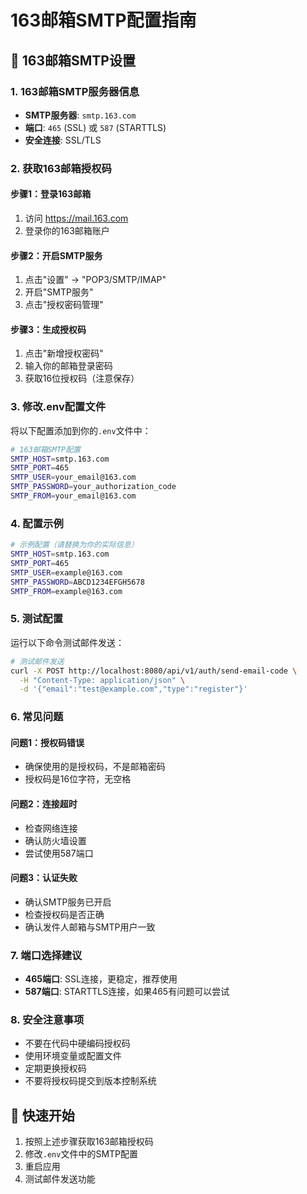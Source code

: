 # 163邮箱SMTP配置指南

## 📧 163邮箱SMTP设置

### 1. 163邮箱SMTP服务器信息
- **SMTP服务器**: `smtp.163.com`
- **端口**: `465` (SSL) 或 `587` (STARTTLS)
- **安全连接**: SSL/TLS

### 2. 获取163邮箱授权码

#### 步骤1：登录163邮箱
1. 访问 https://mail.163.com
2. 登录你的163邮箱账户

#### 步骤2：开启SMTP服务
1. 点击"设置" → "POP3/SMTP/IMAP"
2. 开启"SMTP服务"
3. 点击"授权密码管理"

#### 步骤3：生成授权码
1. 点击"新增授权密码"
2. 输入你的邮箱登录密码
3. 获取16位授权码（注意保存）

### 3. 修改.env配置文件

将以下配置添加到你的`.env`文件中：

```bash
# 163邮箱SMTP配置
SMTP_HOST=smtp.163.com
SMTP_PORT=465
SMTP_USER=your_email@163.com
SMTP_PASSWORD=your_authorization_code
SMTP_FROM=your_email@163.com
```

### 4. 配置示例

```bash
# 示例配置（请替换为你的实际信息）
SMTP_HOST=smtp.163.com
SMTP_PORT=465
SMTP_USER=example@163.com
SMTP_PASSWORD=ABCD1234EFGH5678
SMTP_FROM=example@163.com
```

### 5. 测试配置

运行以下命令测试邮件发送：

```bash
# 测试邮件发送
curl -X POST http://localhost:8080/api/v1/auth/send-email-code \
  -H "Content-Type: application/json" \
  -d '{"email":"test@example.com","type":"register"}'
```

### 6. 常见问题

#### 问题1：授权码错误
- 确保使用的是授权码，不是邮箱密码
- 授权码是16位字符，无空格

#### 问题2：连接超时
- 检查网络连接
- 确认防火墙设置
- 尝试使用587端口

#### 问题3：认证失败
- 确认SMTP服务已开启
- 检查授权码是否正确
- 确认发件人邮箱与SMTP用户一致

### 7. 端口选择建议

- **465端口**: SSL连接，更稳定，推荐使用
- **587端口**: STARTTLS连接，如果465有问题可以尝试

### 8. 安全注意事项

- 不要在代码中硬编码授权码
- 使用环境变量或配置文件
- 定期更换授权码
- 不要将授权码提交到版本控制系统

## 🚀 快速开始

1. 按照上述步骤获取163邮箱授权码
2. 修改`.env`文件中的SMTP配置
3. 重启应用
4. 测试邮件发送功能 